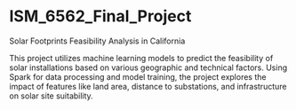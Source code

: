 # ISM_6562_Final_Project
Solar Footprints Feasibility Analysis in California

This project utilizes machine learning models to predict the feasibility of solar installations based on various geographic and technical factors. Using Spark for data processing and model training, the project explores the impact of features like land area, distance to substations, and infrastructure on solar site suitability.
